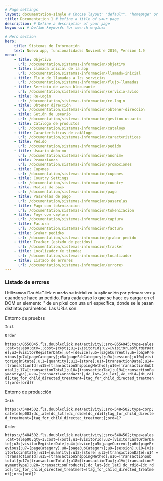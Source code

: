 ```yaml
---
# Page settings
layout: documentation-single # Choose layout: "default", "homepage" or "documentation-archive"
title: Documentation 1 # Define a title of your page
description: # Define a description of your page
keywords: # Define keywords for search engines

# Hero section
hero:
    title: Sistemas de Información
    text: Nueva App, funcionalidades Noviembre 2016, Versión 1.0
menu:
    - title: Objetivo
      url: /documentation/sistemas-informacion/objetivo
    - title: Llamada inicial de la app
      url: /documentation/sistemas-informacion/llamada-inicial
    - title: Flujo de llamadas a los servicios 
      url: /documentation/sistemas-informacion/flujo-llamadas
    - title: Servicio de aviso bloqueante
      url: /documentation/sistemas-informacion/servicio-aviso
    - title: Re-Login
      url: /documentation/sistemas-informacion/re-login
    - title: Obtener dirección
      url: /documentation/sistemas-informacion/obtener-direccion
    - title: Getión de usuario
      url: /documentation/sistemas-informacion/gestion-usuario
    - title: Catálogo de productos
      url: /documentation/sistemas-informacion/catalogo
    - title: Características de catálogo
      url: /documentation/sistemas-informacion/caracteristicas
    - title: Pedido
      url: /documentation/sistemas-informacion/pedido
    - title: Usuario Anónimo
      url: /documentation/sistemas-informacion/anonimo
    - title: Promociones
      url: /documentation/sistemas-informacion/promociones
    - title: Cupones
      url: /documentation/sistemas-informacion/cupones
    - title: Country Settings
      url: /documentation/sistemas-informacion/country
    - title: Medios de pago
      url: /documentation/sistemas-informacion/pago
    - title: Pasarelas de pago
      url: /documentation/sistemas-informacion/pasarelas
    - title: Pago con tokenizacion
      url: /documentation/sistemas-informacion/tokenizacion
    - title: Pago con captura
      url: /documentation/sistemas-informacion/captura
    - title: Factura
      url: /documentation/sistemas-informacion/factura
    - title: Grabar pedidos
      url: /documentation/sistemas-informacion/grabar-pedido
    - title: Tracker (estado de pedidos)
      url: /documentation/sistemas-informacion/tracker
    - title: Localizador de tiendas
      url: /documentation/sistemas-informacion/localizador
    - title: Listado de errores
      url: /documentation/sistemas-informacion/errores
---
```


### Listado de errores    

Utilizamos DoubleClick cuando se inicializa la aplicación por primera vez y cuando se hace un pedido. Para cada caso lo que se hace es cargar en el DOM un elemento '<img>' de un píxel con una url específica, donde se le pasan distintos parámetros. Las URLs son: 

Entorno de pruebas

	Init

	Order 
		https://8556045.fls.doubleclick.net/activityi;src=8556045;type=sales ;cat=telep0;qty=1;cost=[cost];u1=[visitorId];u2=[visitorLastOrderDat e];u3=[visitorRegisterDate];u4=[device];u5=[pageCurrent];u6=[pagePre vious];u7=[pageCategory];u8=[pageSubCategory];u9=[session];u10=[visi torLoginState];u11=[quantity];u12=[store];u13=[transactionDate];u14= [transactionId];u15=[transactionShippingMethod];u16=[transactionSubt otal];u17=[transactionTotal];u18=[transactionTax];u19=[transactionPa ymentType];u20=[transactionProducts];dc_lat=[dc_lat];dc_rdid=[dc_rdi d];tag_for_child_directed_treatment=[tag_for_child_directed_treatmen t];ord=[ord]? 

Entorno de producción 

	Init
		https://5484502.fls.doubleclick.net/activityi;src=5484502;type=corp; cat=telep003;dc_lat=[dc_lat];dc_rdid=[dc_rdid];tag_for_child_directe d_treatment=[tag_for_child_directed_treatment];ord=1?

	Order 
		https://5484502.fls.doubleclick.net/activityi;src=5484502;type=sales ;cat=telep00;qty=1;cost=[cost];u1=[visitorId];u2=[visitorLastOrderDa te];u3=[visitorRegisterDate];u4=[device];u5=[pageCurrent];u6=[pagePr evious];u7=[pageCategory];u8=[pageSubCategory];u9=[session];u10=[vis itorLoginState];u11=[quantity];u12=[store];u13=[transactionDate];u14 =[transactionId];u15=[transactionShippingMethod];u16=[transactionSub total];u17=[transactionTotal];u18=[transactionTax];u19=[transactionP aymentType];u20=[transactionProducts];dc_lat=[dc_lat];dc_rdid=[dc_rd id];tag_for_child_directed_treatment=[tag_for_child_directed_treatme nt];ord=[ord]?